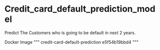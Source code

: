 # Credit_card_default_prediction_model
Predict The Customers who is going to be default in next 2 years.

Docker Image
"""
 credit-card-default-prediction    e5f54b19bbd4
"""
